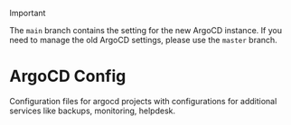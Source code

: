 > [!IMPORTANT]
> The `main` branch contains the setting for the new ArgoCD instance.
> If you need to manage the old ArgoCD settings, please use the `master` branch.

# ArgoCD Config

Configuration files for argocd  projects with configurations for additional services like backups, monitoring, helpdesk.
